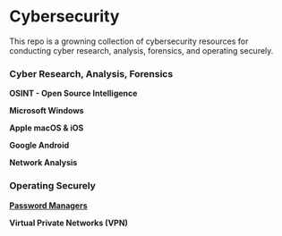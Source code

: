 # Cybersecurity

This repo is a growning collection of cybersecurity resources for conducting cyber research, analysis, forensics, and operating securely.

### Cyber Research, Analysis, Forensics

**OSINT - Open Source Intelligence**

**Microsoft Windows**

**Apple macOS & iOS**

**Google Android**

**Network Analysis**

### Operating Securely

[**Password Managers**](./Resources/PasswordManagers.md)

**Virtual Private Networks (VPN)**

